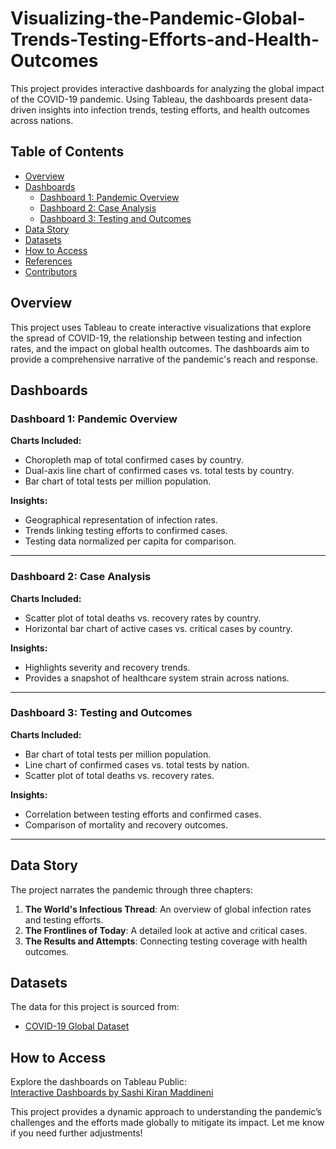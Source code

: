# Visualizing-the-Pandemic-Global-Trends-Testing-Efforts-and-Health-Outcomes

This project provides interactive dashboards for analyzing the global impact of the COVID-19 pandemic. Using Tableau, the dashboards present data-driven insights into infection trends, testing efforts, and health outcomes across nations.

## Table of Contents
- [Overview](#overview)
- [Dashboards](#dashboards)
  - [Dashboard 1: Pandemic Overview](#dashboard-1-pandemic-overview)
  - [Dashboard 2: Case Analysis](#dashboard-2-case-analysis)
  - [Dashboard 3: Testing and Outcomes](#dashboard-3-testing-and-outcomes)
- [Data Story](#data-story)
- [Datasets](#datasets)
- [How to Access](#how-to-access)
- [References](#references)
- [Contributors](#contributors)

## Overview
This project uses Tableau to create interactive visualizations that explore the spread of COVID-19, the relationship between testing and infection rates, and the impact on global health outcomes. The dashboards aim to provide a comprehensive narrative of the pandemic's reach and response.

## Dashboards

### Dashboard 1: Pandemic Overview
**Charts Included:**
- Choropleth map of total confirmed cases by country.
- Dual-axis line chart of confirmed cases vs. total tests by country.
- Bar chart of total tests per million population.

**Insights:**
- Geographical representation of infection rates.
- Trends linking testing efforts to confirmed cases.
- Testing data normalized per capita for comparison.

---

### Dashboard 2: Case Analysis
**Charts Included:**
- Scatter plot of total deaths vs. recovery rates by country.
- Horizontal bar chart of active cases vs. critical cases by country.

**Insights:**
- Highlights severity and recovery trends.
- Provides a snapshot of healthcare system strain across nations.

---

### Dashboard 3: Testing and Outcomes
**Charts Included:**
- Bar chart of total tests per million population.
- Line chart of confirmed cases vs. total tests by nation.
- Scatter plot of total deaths vs. recovery rates.

**Insights:**
- Correlation between testing efforts and confirmed cases.
- Comparison of mortality and recovery outcomes.

---

## Data Story
The project narrates the pandemic through three chapters:
1. **The World's Infectious Thread**: An overview of global infection rates and testing efforts.
2. **The Frontlines of Today**: A detailed look at active and critical cases.
3. **The Results and Attempts**: Connecting testing coverage with health outcomes.

## Datasets
The data for this project is sourced from:
- [COVID-19 Global Dataset](https://www.kaggle.com/datasets/josephassaker/covid19-global-dataset)

## How to Access
Explore the dashboards on Tableau Public:  
[Interactive Dashboards by Sashi Kiran Maddineni](https://public.tableau.com/app/profile/sashi.kiran.maddineni/viz/Project_1_Info5709_SashiKiran_Maddineni/Story1)

This project provides a dynamic approach to understanding the pandemic’s challenges and the efforts made globally to mitigate its impact. Let me know if you need further adjustments!
